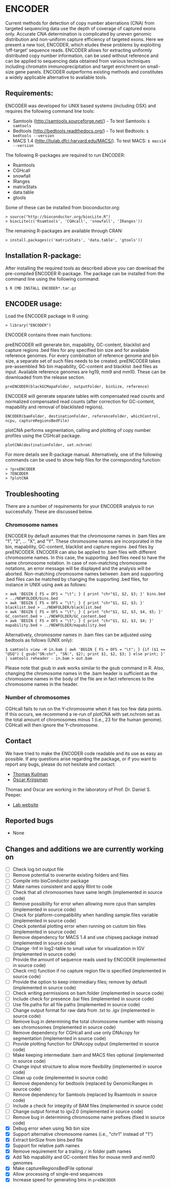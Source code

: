 # ENCODER

Current methods for detection of copy number aberrations (CNA) from targeted
sequencing data use the depth of coverage of captured exons only. Accurate CNA
determination is complicated by uneven genomic distribution and non-uniform
capture efficiency of targeted exons. Here we present a new tool, ENCODER, which
eludes these problems by exploiting ‘off-target’ sequence reads. ENCODER allows
for extracting uniformly distributed copy number information, can be used
without reference and can be applied to sequencing data obtained from various
techniques including chromatin immunoprecipitation and target enrichment on
small-size gene panels. ENCODER outperforms existing methods and constitutes a
widely applicable alternative to available tools.

## Requirements:

ENCODER was developed for UNIX based systems (including OSX) and requires the following command line tools:

- Samtools (http://samtools.sourceforge.net/) - To test Samtools: `$ samtools`
- Bedtools (http://bedtools.readthedocs.org/) - To test Bedtools: `$ bedtools --version`
- MACS 1.4 (http://liulab.dfci.harvard.edu/MACS/). To test MACS: `$ macs14 --version`

The following R-packages are required to run ENCODER:

- Rsamtools
- CGHcall
- snowfall
- IRanges
- matrixStats
- data.table
- gtools

Some of these can be installed from bioconductor.org:

    > source("http://bioconductor.org/biocLite.R")
    > biocLite(c('Rsamtools', 'CGHcall', 'snowfall', 'IRanges'))

The remaining R-packages are available through CRAN:

    > install.packages(c('matrixStats', 'data.table', 'gtools'))

## Installation R-package:

After installing the required tools as described above you can download the pre-compiled ENCODER R-package.
The package can be installed from the command line using the following command:

    $ R CMD INSTALL ENCODER*.tar.gz

## ENCODER usage:

Load the ENCODER package in R using:

    > library("ENCODER")

ENCODER contains three main functions:

preENCODER will generate bin, mapability, GC-content, blacklist and capture regions .bed files for any specified bin size and for available reference genomes.
For every combination of reference genome and bin size, a separate set of such files needs to be created.
preENCODER takes pre-assembled 1kb bin mapability, GC-content and blacklist .bed files as input.
Available reference genomes are hg19, mm9 and mm10.
These can be downloaded from the release section.

    preENCODER(blackGCMapaFolder, outputFolder, binSize, reference)

ENCODER will generate separate tables with compensated read counts and normalized compensated read counts (after correction for GC-content, mapability and removal of blacklisted regions).

    ENCODER(bamFolder, destinationFolder, referenceFolder, whichControl, ncpu, captureRegionsBedFile)

plotCNA performs segmentation, calling and plotting of copy number profiles using the CGHcall package.

    plotCNA(destinationFolder, set.nchrom)

For more details see R-package manual.
Alternatively, one of the following commands can be used to show help files for the corresponding function:

    > ?preENCODER
    > ?ENCODER
    > ?plotCNA

## Troubleshooting

There are a number of requirements for your ENCODER analysis to run successfully. These are discussed below.

### Chromosome names

ENCODER by default assumes that the chromosome names in .bam files are "1", "2", ... "X", and "Y".
These chromosome names are incorporated in the bin, mapability, GC-content, blacklist and capture regions .bed files by preENCODER.
ENCODER can also be applied to .bam files with different chromosome names.
In this case, the supporting .bed files need to have the same chromosome notation.
In case of non-matching chromosome notations, an error message will be displayed and the analysis will be aborted.
Non-matching chromosome names between .bam and supporting .bed files can be matched by changing the supporting .bed files, for instance in UNIX using awk as follows:

    > awk 'BEGIN { FS = OFS = "\t"; } { print "chr"$1, $2, $3; }' bins.bed > ../NEWFOLDER/bins.bed
    > awk 'BEGIN { FS = OFS = "\t"; } { print "chr"$1, $2, $3; }' blacklist.bed > ../NEWFOLDER/blacklist.bed
    > awk 'BEGIN { FS = OFS = "\t"; } { print "chr"$1, $2, $3, $4, $5; }' GC_content.bed > ../NEWFOLDER/GC_content.bed
    > awk 'BEGIN { FS = OFS = "\t"; } { print "chr"$1, $2, $3, $4; }' mapability.bed > ../NEWFOLDER/mapability.bed

Alternatively, chromosome names in .bam files can be adjusted using bedtools as follows (UNIX only):

    $ samtools view -H in.bam | awk 'BEGIN { FS = OFS = "\t"; } {if ($1 == "@SQ") { gsub("SN:chr", "SN:", $2); print $1, $2, $3; } else print; }' | samtools reheader - in.bam > out.bam

Please note that gsub in awk works similar to the gsub command in R.
Also, changing the chromosome names in the .bam header is sufficient as the chromosome names in the body of the file are in fact references to the chromosome names in the header.

### Number of chromosomes

CGHcall fails to run on the Y-chromosome when it has too few data points. If this occurs, we recommend a re-run of plotCNA with set.nchrom set as the total amount of chromosomes minus 1 (i.e., 23 for the human genome). CGHcall will then ignore the Y-chromosome.

## Contact

We have tried to make the ENCODER code readable and its use as easy as possible. If any questions arise regarding the package, or if you want to report any bugs, please do not hesitate and contact:

- [Thomas Kuilman](mailto:t.kuilman@nki.nl)
- [Oscar Krijgsman](mailto:o.krijgsman@nki.nl)

Thomas and Oscar are working in the laboratory of Prof. Dr. Daniel S. Peeper.

- [Lab website](http://research.nki.nl/peeperlab/)


## Reported bugs

- None

## Changes and additions we are currently working on

- [ ] Check log.txt output file
- [ ] Remove potential to overwrite existing folders and files
- [ ] Compile into bioConductor package
- [ ] Make names consistent and apply Rlint to code
- [ ] Check that all chromosomes have same length (implemented in source code)
- [ ] Remove possibility for error when allowing more cpus than samples (implemented in source code)
- [ ] Check for platform-compatibility when handling sample.files variable (implemented in source code)
- [ ] Check potential plotting error when running on custom bin files (implemented in source code)
- [ ] Remove dependency for MACS 1.4 and use chipseq package instead (implemented in source code)
- [ ] Change -Inf in log2-table to small value for visualization in IGV (implemented in source code)
- [ ] Provide the amount of sequence reads used by ENCODER (implemented in source code)
- [ ] Check rm() function if no capture region file is specified (implemented in source code)
- [ ] Provide the option to keep intermediary files; remove by default (implemented in source code)
- [ ] Check writing permissions on bam.folder (implemented in source code)
- [ ] Include check for presence .bai files (implemented in source code)
- [ ] Use file.paths for all file paths (implemented in source code)
- [ ] Change output format for raw data from .txt to .igv (implemented in source code)
- [ ] Remove bug in determining the total chromosome number with missing sex chromosomes (implemented in source code)
- [ ] Remove dependency for CGHcall and use only DNAcopy for segmentation (implemented in source code)
- [ ] Provide plotting function for DNAcopy output (implemented in source code)
- [ ] Make keeping intermediate .bam and MACS files optional (implemented in source code)
- [ ] Change input structure to allow more flexibility (implemented in source code)
- [ ] Clean up code (implemented in source code)
- [ ] Remove dependency for bedtools (replaced by GenomicRanges in source code)
- [ ] Remove dependency for Samtools (replaced by Rsamtools in source code)
- [ ] Include a check for integrity of BAM files (implemented in source code)
- [ ] Change output format to igv2.0 (implemented in source code)
- [ ] Remove bug in determining chromosome name prefixes (fixed in source code)
- [x] Debug error when using 1kb bin size
- [x] Support alternative chromosome names (i.e., "chr1" instead of "1")
- [x] Extract binSize from bins.bed file
- [x] Support for relative path names
- [x] Remove requirement for a trailing `/` in folder path names
- [x] Add 1kb mapability and GC-content files for mouse mm9 and mm10 genomes
- [x] Make captureRegionsBedFile optional
- [x] Allow processing of single-end sequences
- [x] Increase speed for generating bins in `preENCODER`